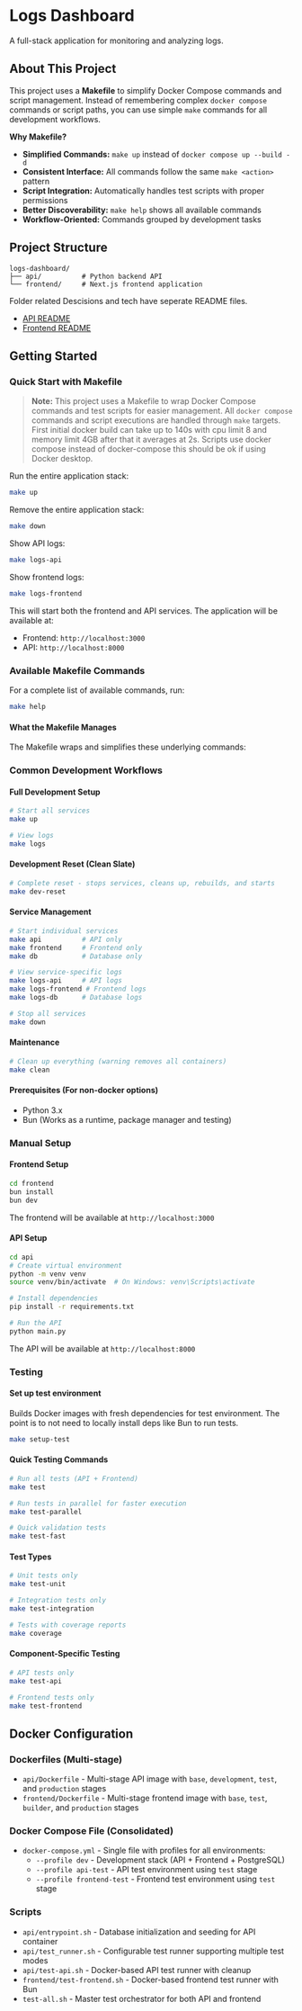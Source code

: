 # Logs Dashboard

A full-stack application for monitoring and analyzing logs.

## About This Project

This project uses a **Makefile** to simplify Docker Compose commands and script management. Instead of remembering complex `docker compose` commands or script paths, you can use simple `make` commands for all development workflows.

**Why Makefile?**
- **Simplified Commands:** `make up` instead of `docker compose up --build -d`
- **Consistent Interface:** All commands follow the same `make <action>` pattern
- **Script Integration:** Automatically handles test scripts with proper permissions
- **Better Discoverability:** `make help` shows all available commands
- **Workflow-Oriented:** Commands grouped by development tasks

## Project Structure

```
logs-dashboard/
├── api/          # Python backend API
└── frontend/     # Next.js frontend application
```

Folder related Descisions and tech have seperate README files.

- [API README](/api/README.md)
- [Frontend README](/frontend/README.md)

## Getting Started

### Quick Start with Makefile

> **Note:** This project uses a Makefile to wrap Docker Compose commands and test scripts for easier management. All `docker compose` commands and script executions are handled through `make` targets. First initial docker build can take up to 140s with cpu limit 8 and memory limit 4GB after that it averages at 2s. Scripts use docker compose instead of docker-compose this should be ok if using Docker desktop.

Run the entire application stack:

```bash
make up
```

Remove the entire application stack:

```bash
make down
```

Show API logs:
```bash
make logs-api
```

Show frontend logs:
```bash
make logs-frontend
```

This will start both the frontend and API services. The application will be available at:
- Frontend: `http://localhost:3000`
- API: `http://localhost:8000`

### Available Makefile Commands

For a complete list of available commands, run:
```bash
make help
```

#### What the Makefile Manages

The Makefile wraps and simplifies these underlying commands:

### Common Development Workflows

#### Full Development Setup
```bash
# Start all services
make up

# View logs
make logs
```

#### Development Reset (Clean Slate)
```bash
# Complete reset - stops services, cleans up, rebuilds, and starts
make dev-reset
```

#### Service Management
```bash
# Start individual services
make api          # API only
make frontend     # Frontend only
make db           # Database only

# View service-specific logs
make logs-api     # API logs
make logs-frontend # Frontend logs
make logs-db      # Database logs

# Stop all services
make down
```

#### Maintenance
```bash
# Clean up everything (warning removes all containers)
make clean
```

#### Prerequisites (For non-docker options)

- Python 3.x
- Bun (Works as a runtime, package manager and testing)



### Manual Setup

#### Frontend Setup

```bash
cd frontend
bun install
bun dev
```

The frontend will be available at `http://localhost:3000`

#### API Setup

```bash
cd api
# Create virtual environment
python -m venv venv
source venv/bin/activate  # On Windows: venv\Scripts\activate

# Install dependencies
pip install -r requirements.txt

# Run the API
python main.py
```

The API will be available at `http://localhost:8000`

### Testing

#### Set up test environment 
Builds Docker images with fresh dependencies for test environment. The point is to not need to locally install deps like Bun to run tests.

```bash
make setup-test
```

#### Quick Testing Commands
```bash
# Run all tests (API + Frontend)
make test

# Run tests in parallel for faster execution
make test-parallel

# Quick validation tests
make test-fast
```

#### Test Types
```bash
# Unit tests only
make test-unit

# Integration tests only
make test-integration

# Tests with coverage reports
make coverage
```

#### Component-Specific Testing
```bash
# API tests only
make test-api

# Frontend tests only
make test-frontend
```

## Docker Configuration

### Dockerfiles (Multi-stage)
- `api/Dockerfile` - Multi-stage API image with `base`, `development`, `test`, and `production` stages
- `frontend/Dockerfile` - Multi-stage frontend image with `base`, `test`, `builder`, and `production` stages

### Docker Compose File (Consolidated)
- `docker-compose.yml` - Single file with profiles for all environments:
  - `--profile dev` - Development stack (API + Frontend + PostgreSQL)
  - `--profile api-test` - API test environment using `test` stage
  - `--profile frontend-test` - Frontend test environment using `test` stage

### Scripts
- `api/entrypoint.sh` - Database initialization and seeding for API container
- `api/test_runner.sh` - Configurable test runner supporting multiple test modes
- `api/test-api.sh` - Docker-based API test runner with cleanup
- `frontend/test-frontend.sh` - Docker-based frontend test runner with Bun
- `test-all.sh` - Master test orchestrator for both API and frontend
